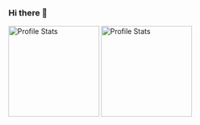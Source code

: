 ### Hi there 👋

<p align="left">
  <img src="https://github-readme-stats.vercel.app/api?username=someretical&show_icons=true&theme=tokyonight" alt="Profile Stats" height=180px/>
  <img src="https://github-readme-stats.vercel.app/api/top-langs/?username=someretical&layout=compact&theme=tokyonight" alt="Profile Stats" height=180px/>
</p>

<!--
**someretical/someretical** is a ✨ _special_ ✨ repository because its `README.md` (this file) appears on your GitHub profile.

Here are some ideas to get you started:

- 🔭 I’m currently working on ...
- 🌱 I’m currently learning ...
- 👯 I’m looking to collaborate on ...
- 🤔 I’m looking for help with ...
- 💬 Ask me about ...
- 📫 How to reach me: ...
- 😄 Pronouns: ...
- ⚡ Fun fact: ...
-->
